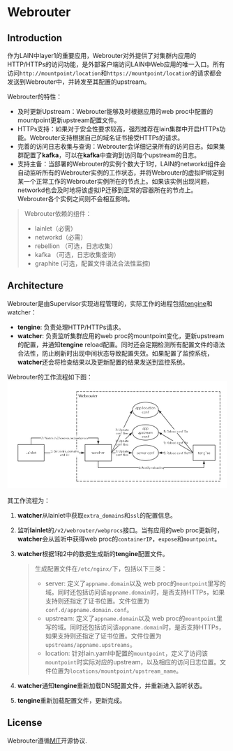 # Webrouter

## Introduction
作为LAIN中layer1的重要应用，Webrouter对外提供了对集群内应用的HTTP/HTTPs的访问功能，是外部客户端访问LAIN中Web应用的唯一入口。所有访问`http://mountpoint/location`和`https://mountpoint/location`的请求都会发送到Webrouter中，并转发至其配置的upstream。

Webrouter的特性：
- 及时更新Upstream：Webrouter能够及时根据应用的web proc中配置的mountpoint更新upstream配置文件。
- HTTPs支持：如果对于安全性要求较高，强烈推荐在lain集群中开启HTTPs功能。Webrouter支持根据自己的域名证书接受HTTPs的请求。
- 完善的访问日志收集与查询：Webrouter会详细记录所有的访问日志。如果集群配置了**kafka**，可以在**kafka**中查询到访问每个upstream的日志。
- 支持主备：当部署的Webrouter的实例个数大于1时，LAIN的networkd组件会自动监听所有的Webrouter实例的工作状态，并将Webrouter的虚拟IP绑定到某一个正常工作的Webrouter实例所在的节点上。如果该实例出现问题，networkd也会及时地将该虚拟IP迁移到正常的容器所在的节点上。Webrouter各个实例之间则不会相互影响。

> Webrouter依赖的组件：
> - lainlet（必需）
> - networkd（必需）
> - rebellion （可选，日志收集）
> - kafka （可选，日志收集查询）
> - graphite (可选，配置文件语法合法性监控)

## Architecture
Webrouter是由Supervisor实现进程管理的，实际工作的进程包括[tengine](http://tengine.taobao.org/)和watcher：
- **tengine**:  负责处理HTTP/HTTPs请求。
- **watcher**: 负责监听集群应用的web proc的mountpoint变化，更新upstream的配置，并通知**tengine** reload配置。同时还会定期检测所有配置文件的语法合法性，防止刷新时出现中间状态导致配置失效。如果配置了监控系统，**watcher**还会将检查结果以及更新配置的结果发送到监控系统。

Webrouter的工作流程如下图：
![Webrouter工作流程](webrouter.png)

其工作流程为：

1.  **watcher**从lainlet中获取`extra_domains`和`ssl`的配置信息。

1.  监听**lainlet**的`/v2/webrouter/webprocs`接口。当有应用的web proc更新时， **watcher**会从监听中获得web proc的`containerIP`，`expose`和`mountpoint`。

1.  **watcher**根据1和2中的数据生成新的**tengine**配置文件。

    > 生成配置文件在`/etc/nginx/`下，包括以下三类：
    > - server: 定义了`appname.domain`以及 web proc的`mountpoint`里写的域。同时还包括访问该`appname.domain`时，是否支持HTTPs，如果支持则还指定了证书位置。文件位置为`conf.d/appname.domain.conf`。
    > - upstream: 定义了`appname.domain`以及 web proc的`mountpoint`里写的域。同时还包括访问该`appname.domain`时，是否支持HTTPs，如果支持则还指定了证书位置。文件位置为`upstreams/appname.upstreams`。
    > - location: 针对lain.yaml中配置的`mountpoint`，定义了访问该`mountpoint`时实际对应的upstream，以及相应的访问日志位置。文件位置为`locations/mountpoint/upstream_name`。

1.  **watcher**通知**tengine**重新加载DNS配置文件，并重新进入监听状态。

1.  **tengine**重新加载配置文件，更新完成。

## License
Webrouter遵循[MIT](https://github.com/laincloud/webrouter/blob/master/LICENSE)开源协议.
